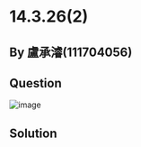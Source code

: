 # 14.3.26(2)

## By 盧承濬(111704056)

## Question 

![image]([Images/IMG_0809.jpeg](https://github.com/HWTeng-Course/202402-Statistics/blob/91932efcb458df0062b4fb942c8eab911a8de5b7/Images/IMG_0809.jpeg))

## Solution



